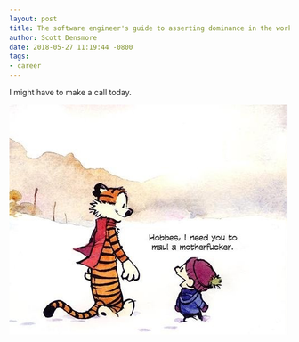 ```yaml
---
layout: post
title: The software engineer's guide to asserting dominance in the workplace
author: Scott Densmore
date: 2018-05-27 11:19:44 -0800
tags:
- career
---
```

I might have to make a call today.

![Make A Call](/assets/img/64fdbb94a1.jpg)
